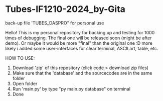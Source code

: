 # Tubes-IF1210-2024_by-Gita
back-up file 'TUBES_DASPRO" for personal use

Hello! This is my personal repository for backing up and testing for 1000 times of debugging. The final one will be released soon (might be after demo). Or maybe it would be more "final" than the original one :D more likely i added some user-interfaces for clear terminal, ASCII art, table, etc. 

HOW TO USE:
1. Download 'zip' of this repository (click code > download zip files)
2. Make sure that the 'database' and the sourcecodes are in the same folder
3. Open folder
4. Run 'main.py' by type "py main.py database" on terminal
5. Done
